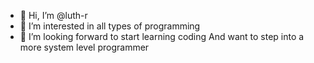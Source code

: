 - 👋 Hi, I’m @luth-r
- 👀 I’m interested in all types of programming
- 🌱 I’m looking forward to start learning coding
  And want to step into a more system level programmer

<!---
luth-r/luth-r is a ✨ special ✨ repository because its `README.md` (this file) appears on your GitHub profile.
You can click the Preview link to take a look at your changes.
--->
